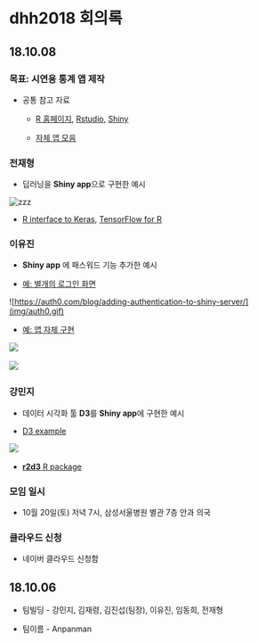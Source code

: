# dhh2018 회의록 



## 18.10.08

### 목표: **시연용 통계 앱 제작**

* 공통 참고 자료 

    + [R 홈페이지](https://www.r-project.org/), [Rstudio](https://www.rstudio.com/), [Shiny](https://shiny.rstudio.com/)
    
    + [자체 앱 모음](https://blog.anpanman.co.kr/applications.html) 



### 전재형 

* 딥러닝을 **Shiny app**으로 구현한 예시


![zzz](img/2018-02-06-keras-training-metrics.gif)



* [R interface to Keras](https://keras.rstudio.com/), [TensorFlow for R](https://blogs.rstudio.com/tensorflow/)


### 이유진 

* **Shiny app** 에 패스워드 기능 추가한 예시 


* [예: 별개의 로그인 화면](https://auth0.com/blog/adding-authentication-to-shiny-server/)


![https://auth0.com/blog/adding-authentication-to-shiny-server/](img/auth0.gif)


* [예: 앱 자체 구현](https://stackoverflow.com/questions/41168459/r-shiny-user-authentication-for-single-app-r)

![](https://i.stack.imgur.com/BUqXR.png)

![](https://i.stack.imgur.com/HuYu0.png)


### 강민지

* 데이터 시각화 툴 **D3**를 **Shiny app**에 구현한 예시 

* [D3 example](https://github.com/d3/d3/wiki/Gallery)


![](https://d3js.org/preview.png)


* [**r2d3** R package](https://rstudio.github.io/r2d3/articles/learning_d3.html)



### 모임 일시 

* 10월 20일(토) 저녁 7시, 삼성서울병원 별관 7층 안과 의국

### 클라우드 신청 

* 네이버 클라우드 신청함


## 18.10.06

* 팀빌딩 - 강민지, 김재령, 김진섭(팀장), 이유진, 임동희, 전재형 

* 팀이름 - Anpanman